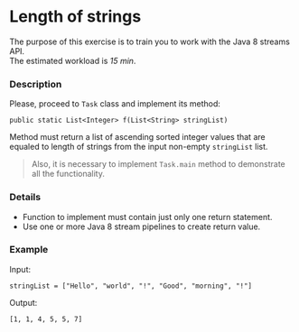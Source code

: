 # Length of strings

The purpose of this exercise is to train you to work with the Java 8 streams API.  
The estimated workload is *15 min*.

### Description

Please, proceed to `Task` class and implement its method:

`public static List<Integer> f(List<String> stringList)`

Method must return a list of ascending sorted integer values that are equaled to length of strings from the input non-empty `stringList` list.


> Also, it is necessary to implement `Task.main` method to demonstrate all the functionality.

### Details

* Function to implement must contain just only one return statement.
* Use one or more  Java 8 stream pipelines to create return value.

### Example

Input:

```
stringList = ["Hello", "world", "!", "Good", "morning", "!"]
```

Output:

```
[1, 1, 4, 5, 5, 7]
```

